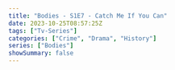 ```yaml
---
title: "Bodies - S1E7 - Catch Me If You Can"
date: 2023-10-25T08:57:25Z
tags: ["Tv-Series"]
categories: ["Crime", "Drama", "History"]
series: ["Bodies"]
showSummary: false
---
```


  <mux-player stream-type="on-demand"
  src="https://kp3d-my.sharepoint.com/personal/ryoo_kp3d_onmicrosoft_com/_layouts/15/download.aspx?share=EclwzSCStN1Ap7VvY-pWGiMBInPoaD3cBAwizFZ1jFTnXw" prefer-playback="mse" controls>
  </mux-player>
  
  
  <script src="https://cdn.jsdelivr.net/npm/@mux/mux-player"></script>
  
 <script type="application/ld+json">
 {
  "@context": "https://schema.org/",
  "@type": "VideoObject",
  "name": "Bodies - S1E7 - Catch Me If You Can",
  "contentUrl": "https://stream.mux.com/lVJWUALlxp8bVuJwvZQAG1QYIaTpnbwtQW2EMMmOAj4.m3u8",
  "thumbnailUrl": "https://www.themoviedb.org/t/p/original/tAA124h7C0FboKYc4l8dgFdvvC.jpg?width=314&fit_mode=preserve&time=25",
  "uploadDate": "2023-10-25T08:57:25Z",
}

</script>